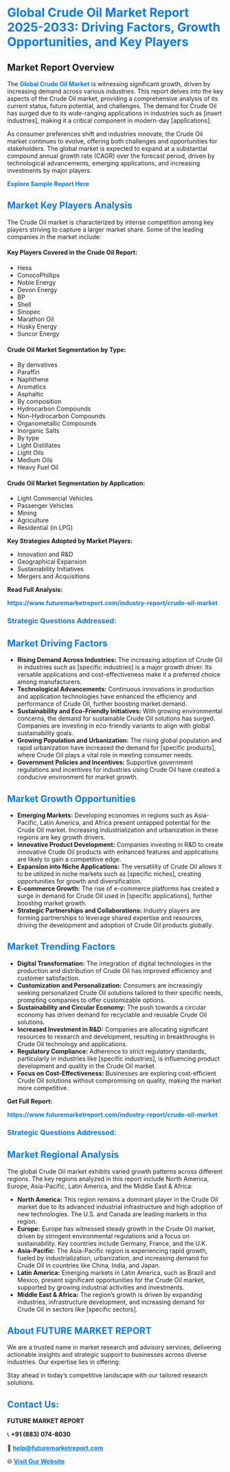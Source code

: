 <h1 style="color: #007BFF;">Global Crude Oil Market Report 2025-2033: Driving Factors, Growth Opportunities, and Key Players</h1>

<section id="overview">
<h2>Market Report Overview</h2>
<p>The <a href="https://www.futuremarketreport.com/industry-report/crude-oil-market" style="color: #007BFF; text-decoration: none;"><strong>Global Crude Oil Market</strong></a> is witnessing significant growth, driven by increasing demand across various industries. This report delves into the key aspects of the Crude Oil market, providing a comprehensive analysis of its current status, future potential, and challenges. The demand for Crude Oil has surged due to its wide-ranging applications in industries such as [insert industries], making it a critical component in modern-day [applications].</p>
<p>As consumer preferences shift and industries innovate, the Crude Oil market continues to evolve, offering both challenges and opportunities for stakeholders. The global market is expected to expand at a substantial compound annual growth rate (CAGR) over the forecast period, driven by technological advancements, emerging applications, and increasing investments by major players.</p>
</section>

<section id="overview">
<p><a href="https://www.futuremarketreport.com/request-sample/reportId=107788" style="color: #007BFF; text-decoration: none;"><strong>Explore Sample Report Here</strong></a></p>
</section>

<section id="key-players">
<h2 style="color: #007BFF;">Market Key Players Analysis</h2>
<p>The Crude Oil market is characterized by intense competition among key players striving to capture a larger market share. Some of the leading companies in the market include:</p>
<h4>Key Players Covered in the Crude Oil Report:</h4>
<ul><li>Hess</li><li>ConocoPhillips</li><li>Noble Energy</li><li>Devon Energy</li><li>BP</li><li>Shell</li><li>Sinopec</li><li>Marathon Oil</li><li>Husky Energy</li><li>Suncor Energy</li></ul>
<h4>Crude Oil Market Segmentation by Type:</h4>
<ul><li>By derivatives</li><li>Paraffin</li><li>Naphthene</li><li>Aromatics</li><li>Asphaltic</li><li>By composition</li><li>Hydrocarbon Compounds</li><li>Non-Hydrocarbon Compounds</li><li>Organometallic Compounds</li><li>Inorganic Salts</li><li>By type</li><li>Light Distillates</li><li>Light Oils</li><li>Medium Oils</li><li>Heavy Fuel Oil</li></ul>

<h4>Crude Oil Market Segmentation by Application:</h4>
<ul><li>Light Commercial Vehicles</li><li>Passenger Vehicles</li><li>Mining</li><li>Agriculture</li><li>Residential (in LPG)</li></ul>
<p><strong>Key Strategies Adopted by Market Players:</strong></p>
<ul>
<li>Innovation and R&D</li>
<li>Geographical Expansion</li>
<li>Sustainability Initiatives</li>
<li>Mergers and Acquisitions</li>
</ul>
</section>

<section>
<p><strong>Read Full Analysis: </strong></p><a href="https://www.futuremarketreport.com/industry-report/crude-oil-market" style="color: #007BFF; text-decoration: none;"><strong>https://www.futuremarketreport.com/industry-report/crude-oil-market</strong></a>
<h3 style="color: #007BFF;">Strategic Questions Addressed:</h3>
</section>

<section id="driving-factors">
<h2 style="color: #007BFF;">Market Driving Factors</h2>
<ul>
<li><strong>Rising Demand Across Industries:</strong> The increasing adoption of Crude Oil in industries such as [specific industries] is a major growth driver. Its versatile applications and cost-effectiveness make it a preferred choice among manufacturers.</li>
<li><strong>Technological Advancements:</strong> Continuous innovations in production and application technologies have enhanced the efficiency and performance of Crude Oil, further boosting market demand.</li>
<li><strong>Sustainability and Eco-Friendly Initiatives:</strong> With growing environmental concerns, the demand for sustainable Crude Oil solutions has surged. Companies are investing in eco-friendly variants to align with global sustainability goals.</li>
<li><strong>Growing Population and Urbanization:</strong> The rising global population and rapid urbanization have increased the demand for [specific products], where Crude Oil plays a vital role in meeting consumer needs.</li>
<li><strong>Government Policies and Incentives:</strong> Supportive government regulations and incentives for industries using Crude Oil have created a conducive environment for market growth.</li>
</ul>
</section>

<section id="growth-opportunities">
<h2 style="color: #007BFF;">Market Growth Opportunities</h2>
<ul>
<li><strong>Emerging Markets:</strong> Developing economies in regions such as Asia-Pacific, Latin America, and Africa present untapped potential for the Crude Oil market. Increasing industrialization and urbanization in these regions are key growth drivers.</li>
<li><strong>Innovative Product Development:</strong> Companies investing in R&D to create innovative Crude Oil products with enhanced features and applications are likely to gain a competitive edge.</li>
<li><strong>Expansion into Niche Applications:</strong> The versatility of Crude Oil allows it to be utilized in niche markets such as [specific niches], creating opportunities for growth and diversification.</li>
<li><strong>E-commerce Growth:</strong> The rise of e-commerce platforms has created a surge in demand for Crude Oil used in [specific applications], further boosting market growth.</li>
<li><strong>Strategic Partnerships and Collaborations:</strong> Industry players are forming partnerships to leverage shared expertise and resources, driving the development and adoption of Crude Oil products globally.</li>
</ul>
</section>

<section id="trending-factors">
<h2 style="color: #007BFF;">Market Trending Factors</h2>
<ul>
<li><strong>Digital Transformation:</strong> The integration of digital technologies in the production and distribution of Crude Oil has improved efficiency and customer satisfaction.</li>
<li><strong>Customization and Personalization:</strong> Consumers are increasingly seeking personalized Crude Oil solutions tailored to their specific needs, prompting companies to offer customizable options.</li>
<li><strong>Sustainability and Circular Economy:</strong> The push towards a circular economy has driven demand for recyclable and reusable Crude Oil solutions.</li>
<li><strong>Increased Investment in R&D:</strong> Companies are allocating significant resources to research and development, resulting in breakthroughs in Crude Oil technology and applications.</li>
<li><strong>Regulatory Compliance:</strong> Adherence to strict regulatory standards, particularly in industries like [specific industries], is influencing product development and quality in the Crude Oil market.</li>
<li><strong>Focus on Cost-Effectiveness:</strong> Businesses are exploring cost-efficient Crude Oil solutions without compromising on quality, making the market more competitive.</li>
</ul>
</section>

<section>
<p><strong>Get Full Report: </strong></p><a href="https://www.futuremarketreport.com/industry-report/crude-oil-market" style="color: #007BFF; text-decoration: none;"><strong>https://www.futuremarketreport.com/industry-report/crude-oil-market</strong></a>
<h3 style="color: #007BFF;">Strategic Questions Addressed:</h3>
</section>


<section id="regional-analysis">
<h2 style="color: #007BFF;">Market Regional Analysis</h2>
<p>The global Crude Oil market exhibits varied growth patterns across different regions. The key regions analyzed in this report include North America, Europe, Asia-Pacific, Latin America, and the Middle East & Africa:</p>
<ul>
<li><strong>North America:</strong> This region remains a dominant player in the Crude Oil market due to its advanced industrial infrastructure and high adoption of new technologies. The U.S. and Canada are leading markets in this region.</li>
<li><strong>Europe:</strong> Europe has witnessed steady growth in the Crude Oil market, driven by stringent environmental regulations and a focus on sustainability. Key countries include Germany, France, and the U.K.</li>
<li><strong>Asia-Pacific:</strong> The Asia-Pacific region is experiencing rapid growth, fueled by industrialization, urbanization, and increasing demand for Crude Oil in countries like China, India, and Japan.</li>
<li><strong>Latin America:</strong> Emerging markets in Latin America, such as Brazil and Mexico, present significant opportunities for the Crude Oil market, supported by growing industrial activities and investments.</li>
<li><strong>Middle East & Africa:</strong> The region’s growth is driven by expanding industries, infrastructure development, and increasing demand for Crude Oil in sectors like [specific sectors].</li>
</ul>
</section>

<footer>
<h2 style="color: #007BFF;">About FUTURE MARKET REPORT</h2>
<p>We are a trusted name in market research and advisory services, delivering actionable insights and strategic support to businesses across diverse industries. Our expertise lies in offering:</p>

<p>Stay ahead in today’s competitive landscape with our tailored research solutions.</p>

<h2 style="color: #007BFF;">Contact Us:</h2>
<p><strong>FUTURE MARKET REPORT</strong></p>
<p>📞 <strong>+91 (883) 074-8030</strong></p>
<p>📧 <strong><a href="mailto:help@futuremarketreport.com" style="color: #007BFF;">help@futuremarketreport.com</a></strong></p>
<p>🌐 <strong><a href="https://www.futuremarketreport.com/" style="color: #007BFF;">Visit Our Website</a></strong></p>
</footer>